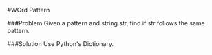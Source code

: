 #WOrd Pattern

###Problem
Given a pattern and string str, find if str follows the same pattern.

###Solution
Use Python's Dictionary.
